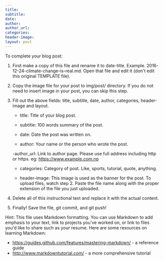 ```yaml
---
title:
subtitle:
date:
author:
author_url:
categories:
header-image:
layout: post
---
```


To complete your blog post:

1.	First make a copy of this file and rename it to date-title. Example.         2016-12-24-climate-change-is-real.md. Open that file and edit it (don't edit this original TEMPLATE file).

2.	Copy the image file for your post to img/post/ directory. If you do not need to insert image in your post, you can skip this step.

1. 	Fill out the above fields: title, subtitle, date, author, categories, header-image and layout.

	- title: Title of your blog post.  

	- subtitle: 100 words summary of the post.

	- date: Date the post was written on.

	- author: Your name or the person who wrote the post.

	-author_url: Link to author page. Please use full address including http or https. eg: https://www.example.com.np

	- categories: Category of post. Like, sports, tutorial, quote, anything.

	- header-image: This image is used as the banner for the post. To upload files, watch step 2. Paste the file name along with the proper extension of the file you just uploaded.

4. 	Delete all of this instructional text and replace it with the actual content.

5. 	Finally! Save the file, git commit, and git push!

Hint: This file uses Markdown formatting. You can use Markdown to add emphasis
to your text, link to projects you've worked on, or link to files you'd like to
share such as your resume. Here are some resources on learning Markdown:
  - https://guides.github.com/features/mastering-markdown/ - a reference
    guide
  - http://www.markdowntutorial.com/ - a more comprehensive tutorial
